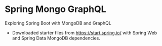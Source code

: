 # Spring Mongo GraphQL

Exploring Spring Boot with MongoDB and GraphQL

- Downloaded starter files from https://start.spring.io/ with Spring Web and Spring Data MongoDB dependencies.